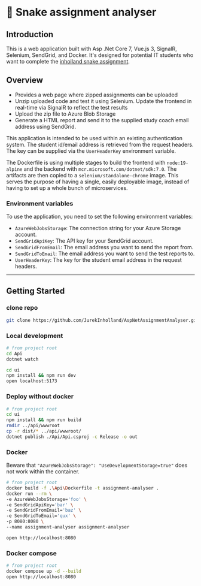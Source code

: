 ﻿# 🐍 Snake assignment analyser

## Introduction

This is a web application built with Asp .Net Core 7, Vue.js 3, SignalR, Selenium, SendGrid, and Docker. It's designed for potential IT
students who want to complete the [inholland snake assignment](https://www.inholland.nl/media/0x0geu2l/snake-assignment-v1-0.pdf).

## Overview

- Provides a web page where zipped assignments can be uploaded
- Unzip uploaded code and test it using Selenium. Update the frontend in real-time via SignalR to reflect the test results
- Upload the zip file to Azure Blob Storage
- Generate a HTML report and send it to the supplied study coach email address using SendGrid.

This application is intended to be used within an existing authentication system. The student id/email address is retrieved from the request
headers. The key can be supplied via the `UserHeaderKey` environment variable.

The Dockerfile is using multiple stages to build the frontend with `node:19-alpine` and the backend with `mcr.microsoft.com/dotnet/sdk:7.0`.
The artifacts are then copied to a `selenium/standalone-chrome` image. This serves the purpose of having a single, easily deployable image,
instead of having to set up a whole bunch of microservices.

### Environment variables

To use the application, you need to set the following environment variables:

- `AzureWebJobsStorage`: The connection string for your Azure Storage account.
- `SendGridApiKey`: The API key for your SendGrid account.
- `SendGridFromEmail`: The email address you want to send the report from.
- `SendGridToEmail`: The email address you want to send the test reports to.
- `UserHeaderKey`: The key for the student email address in the request headers.
---

## Getting Started

### clone repo

```sh
git clone https://github.com/JurekInholland/AspNetAssignmentAnalyser.git && cd AspNetAssignmentAnalyser
```

### Local development

```sh
# from project root
cd Api
dotnet watch

cd ui
npm install && npm run dev
open localhost:5173
```

### Deploy without docker

```sh
# from project root
cd ui
npm install && npm run build
rmdir ../api/wwwroot
cp -r dist/* ../api/wwwroot/
dotnet publish ./Api/Api.csproj -c Release -o out
```

### Docker
Beware that `"AzureWebJobsStorage": "UseDevelopmentStorage=true"` does not work within the container. 
```sh
# from project root
docker build -f .\Api\Dockerfile -t assignment-analyser .
docker run --rm \
-e AzureWebJobsStorage='foo' \
-e SendGridApiKey='bar' \
-e SendGridFromEmail='baz' \
-e SendGridToEmail='qux' \
-p 8080:8080 \
--name assignment-analyser assignment-analyser

open http://localhost:8080
```

### Docker compose

```sh
# from project root
docker compose up -d --build
open http://localhost:8080
```
